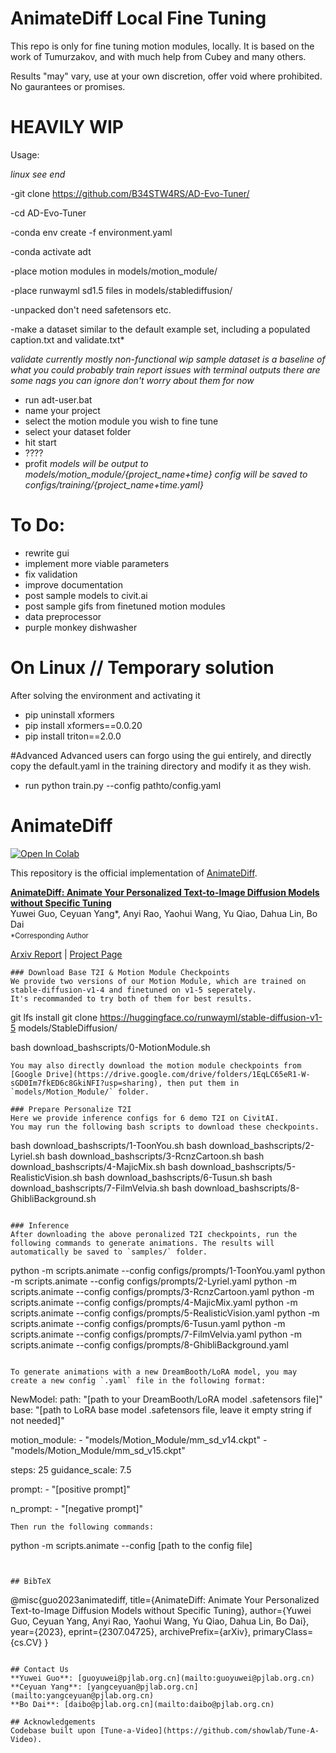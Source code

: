 # AnimateDiff Local Fine Tuning
This repo is only for fine tuning motion modules, locally. It is based on the work of Tumurzakov, and with much help from Cubey and many others.

Results "may" vary, use at your own discretion, offer void where prohibited. No gaurantees or promises.

# HEAVILY WIP

Usage:

*linux see end*

-git clone https://github.com/B34STW4RS/AD-Evo-Tuner/

 -cd AD-Evo-Tuner

-conda env create -f environment.yaml

-conda activate adt

-place motion modules in models/motion_module/

-place runwayml sd1.5 files in models/stablediffusion/

-unpacked don't need safetensors etc.

-make a dataset similar to the default example set, including a populated caption.txt and validate.txt*

*validate currently mostly non-functional wip*
*sample dataset is a baseline of what you could probably train*
*report issues with terminal outputs*
*there are some nags you can ignore don't worry about them for now*

- run adt-user.bat
- name your project
- select the motion module you wish to fine tune
- select your dataset folder
- hit start
- ????
- profit
*models will be output to models/motion_module/{project_name+time}*
*config will be saved to configs/training/{project_name+time.yaml}*

# To Do:
 - rewrite gui
 - implement more viable parameters
 - fix validation
 - improve documentation
 - post sample models to civit.ai
 - post sample gifs from finetuned motion modules
 - data preprocessor
 - purple monkey dishwasher

# On Linux // Temporary solution
After solving the environment and activating it
- pip uninstall xformers
- pip install xformers==0.0.20
- pip install triton==2.0.0

#Advanced
Advanced users can forgo using the gui entirely, and directly copy the default.yaml in the training directory and modify it as they wish.
- run python train.py --config pathto/config.yaml

# AnimateDiff

<a target="_blank" href="https://colab.research.google.com/github/tumurzakov/AnimateDiff/blob/main/Fine_tune_AnimateDiff.ipynb">
  <img src="https://colab.research.google.com/assets/colab-badge.svg" alt="Open In Colab"/>
</a>

This repository is the official implementation of [AnimateDiff](https://arxiv.org/abs/2307.04725).

**[AnimateDiff: Animate Your Personalized Text-to-Image Diffusion Models without Specific Tuning](https://arxiv.org/abs/2307.04725)**
</br>
Yuwei Guo,
Ceyuan Yang*,
Anyi Rao,
Yaohui Wang,
Yu Qiao,
Dahua Lin,
Bo Dai

<p style="font-size: 0.8em; margin-top: -1em">*Corresponding Author</p>

[Arxiv Report](https://arxiv.org/abs/2307.04725) | [Project Page](https://animatediff.github.io/)


```
### Download Base T2I & Motion Module Checkpoints
We provide two versions of our Motion Module, which are trained on stable-diffusion-v1-4 and finetuned on v1-5 seperately.
It's recommanded to try both of them for best results.
```
git lfs install
git clone https://huggingface.co/runwayml/stable-diffusion-v1-5 models/StableDiffusion/

bash download_bashscripts/0-MotionModule.sh
```
You may also directly download the motion module checkpoints from [Google Drive](https://drive.google.com/drive/folders/1EqLC65eR1-W-sGD0Im7fkED6c8GkiNFI?usp=sharing), then put them in `models/Motion_Module/` folder.

### Prepare Personalize T2I
Here we provide inference configs for 6 demo T2I on CivitAI.
You may run the following bash scripts to download these checkpoints.
```
bash download_bashscripts/1-ToonYou.sh
bash download_bashscripts/2-Lyriel.sh
bash download_bashscripts/3-RcnzCartoon.sh
bash download_bashscripts/4-MajicMix.sh
bash download_bashscripts/5-RealisticVision.sh
bash download_bashscripts/6-Tusun.sh
bash download_bashscripts/7-FilmVelvia.sh
bash download_bashscripts/8-GhibliBackground.sh
```

### Inference
After downloading the above peronalized T2I checkpoints, run the following commands to generate animations. The results will automatically be saved to `samples/` folder.
```
python -m scripts.animate --config configs/prompts/1-ToonYou.yaml
python -m scripts.animate --config configs/prompts/2-Lyriel.yaml
python -m scripts.animate --config configs/prompts/3-RcnzCartoon.yaml
python -m scripts.animate --config configs/prompts/4-MajicMix.yaml
python -m scripts.animate --config configs/prompts/5-RealisticVision.yaml
python -m scripts.animate --config configs/prompts/6-Tusun.yaml
python -m scripts.animate --config configs/prompts/7-FilmVelvia.yaml
python -m scripts.animate --config configs/prompts/8-GhibliBackground.yaml
```

To generate animations with a new DreamBooth/LoRA model, you may create a new config `.yaml` file in the following format:
```
NewModel:
  path: "[path to your DreamBooth/LoRA model .safetensors file]"
  base: "[path to LoRA base model .safetensors file, leave it empty string if not needed]"

  motion_module:
    - "models/Motion_Module/mm_sd_v14.ckpt"
    - "models/Motion_Module/mm_sd_v15.ckpt"
    
  steps:          25
  guidance_scale: 7.5

  prompt:
    - "[positive prompt]"

  n_prompt:
    - "[negative prompt]"
```
Then run the following commands:
```
python -m scripts.animate --config [path to the config file]
```


## BibTeX
```
@misc{guo2023animatediff,
      title={AnimateDiff: Animate Your Personalized Text-to-Image Diffusion Models without Specific Tuning}, 
      author={Yuwei Guo, Ceyuan Yang, Anyi Rao, Yaohui Wang, Yu Qiao, Dahua Lin, Bo Dai},
      year={2023},
      eprint={2307.04725},
      archivePrefix={arXiv},
      primaryClass={cs.CV}
}
```

## Contact Us
**Yuwei Guo**: [guoyuwei@pjlab.org.cn](mailto:guoyuwei@pjlab.org.cn)  
**Ceyuan Yang**: [yangceyuan@pjlab.org.cn](mailto:yangceyuan@pjlab.org.cn)  
**Bo Dai**: [daibo@pjlab.org.cn](mailto:daibo@pjlab.org.cn)

## Acknowledgements
Codebase built upon [Tune-a-Video](https://github.com/showlab/Tune-A-Video).
